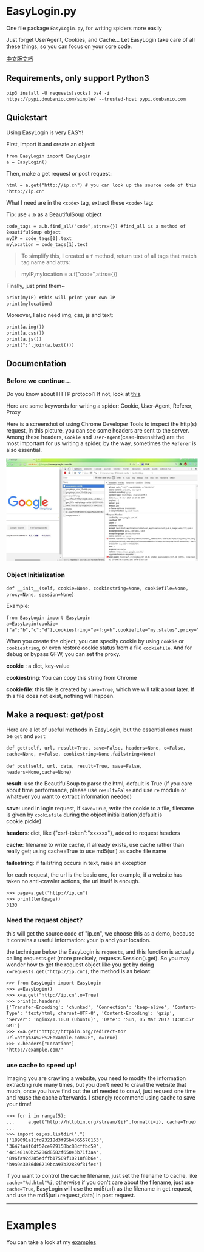 # EasyLogin.py

One file package `EasyLogin.py`, for writing spiders more easily

Just forget UserAgent, Cookies, and Cache... Let EasyLogin take care of all these things, so you can focus on your core code.

[中文版文档](README_ZH.md)

## Requirements, only support Python3

    pip3 install -U requests[socks] bs4 -i https://pypi.doubanio.com/simple/ --trusted-host pypi.doubanio.com

## Quickstart

Using EasyLogin is very EASY!

First, import it and create an object:

    from EasyLogin import EasyLogin
    a = EasyLogin()
    
Then, make a get request or post request:

    html = a.get("http://ip.cn") # you can look up the source code of this "http://ip.cn"

What I need are in the `<code>` tag, extract these `<code>` tag:

Tip: use `a.b` as a BeautifulSoup object

    code_tags = a.b.find_all("code",attrs={}) #find_all is a method of BeautifulSoup object
    myIP = code_tags[0].text
    mylocation = code_tags[1].text

> To simplify this, I created a `f` method, return text of all tags that match tag name and attrs: 

>    myIP,mylocation = a.f("code",attrs={})

Finally, just print them~

    print(myIP) #this will print your own IP
    print(mylocation)

Moreover, I also need img, css, js and text:

    print(a.img())
    print(a.css())
    print(a.js())
    print(";".join(a.text()))

## Documentation

### Before we continue...

Do you know about HTTP protocol? If not, look at [this](https://en.wikipedia.org/wiki/Hypertext_Transfer_Protocol).

Here are some keywords for writing a spider: Cookie, User-Agent, Referer, Proxy

Here is a screenshot of using Chrome Developer Tools to inspect the http(s) request, in this picture, you can see some headers are sent to the server. Among these headers, `Cookie` and `User-Agent`(case-insensitive) are the most important for us writing a spider, by the way, sometimes the `Referer` is also essential.

![](img/chrome.jpg)


### Object Initialization

```
def __init__(self, cookie=None, cookiestring=None, cookiefile=None, proxy=None, session=None)
```

Example:

```
from EasyLogin import EasyLogin
a=EasyLogin(cookie={"a":"b","c":"d"},cookiestring="e=f;g=h",cookiefile="my.status",proxy="socks5://127.0.0.1:1080")
```

When you create the object, you can specify cookie by using `cookie` or `cookiestring`, or even restore cookie status from a file `cookiefile`. And for debug or bypass GFW, you can set the proxy.

__cookie__ : a dict, key-value

__cookiestring__: You can copy this string from Chrome

__cookiefile__: this file is created by `save=True`, which we will talk about later. If this file does not exist, nothing will happen.

## Make a request: get/post

Here are a lot of useful methods in EasyLogin, but the essential ones must be `get` and `post`

```
def get(self, url, result=True, save=False, headers=None, o=False, cache=None, r=False, cookiestring=None,failstring=None)

def post(self, url, data, result=True, save=False, headers=None,cache=None)
```

__result__: use the BeautifulSoup to parse the html, default is True (if you care about time performance, please use `result=False` and use `re` module or whatever you want to extract information needed)

__save__: used in login request, if `save=True`, write the cookie to a file, filename is given by `cookiefile` during the object initialization(default is cookie.pickle)

__headers__: dict, like {"csrf-token":"xxxxxx"}, added to request headers

__cache__: filename to write cache, if already exists, use cache rather than really get; using cache=True to use md5(url) as cache file name

__failestring__: if failstring occurs in text, raise an exception

for each request, the url is the basic one, for example, if a website has taken no anti-crawler actions, the url itself is enough.

```
>>> page=a.get("http://ip.cn")
>>> print(len(page))
3133
```

### Need the request object?

this will get the source code of "ip.cn", we choose this as a demo, because it contains a useful information: your ip and your location.

the technique below the EasyLogin is `requests`, and this function is actually calling requests.get (more precisely, requests.Session().get). So you may wonder how to get the request object like you get by doing `x=requests.get("http://ip.cn")`, the method is as below:

```
>>> from EasyLogin import EasyLogin
>>> a=EasyLogin()
>>> x=a.get("http://ip.cn",o=True)
>>> print(x.headers)
{'Transfer-Encoding': 'chunked', 'Connection': 'keep-alive', 'Content-Type': 'text/html; charset=UTF-8', 'Content-Encoding': 'gzip', 'Server': 'nginx/1.10.0 (Ubuntu)', 'Date': 'Sun, 05 Mar 2017 14:05:57 GMT'}
>>> x=a.get("http://httpbin.org/redirect-to?url=http%3A%2F%2Fexample.com%2F", o=True)
>>> x.headers["Location"]
'http://example.com/'
```

### use cache to speed up!

Imaging you are crawling a website, you need to modify the information extracting rule many times, but you don't need to crawl the website that much, once you have find out the url needed to crawl, just request one time and reuse the cache afterwards. I strongly recommend using cache to save your time!

```
>>> for i in range(5):
...     a.get("http://httpbin.org/stream/{i}".format(i=i), cache=True)
...
>>> import os;os.listdir(".")
['189091a11fd93218d3f95b4365576163', '3647fa4f6df52ce929158bc88cffbc59', '4c1e81a0b25286d8582f650e3b71f3aa', '896fa92d285edffb17509f10218f8b6e', 'b9a9e3036d06219bca93b22889f31fec']
```

if you want to control the cache filename, just set the filename to cache, like `cache="%d.html"%i`, otherwise if you don't care about the filename, just use `cache=True`, EasyLogin will use the md5(url) as the filename in get request, and use the md5(url+request_data) in post request.

----

# Examples

You can take a look at my [examples](examples/)